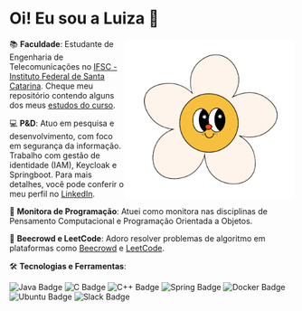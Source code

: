 # Oi! Eu sou a Luiza  🌸

<img src="./images/flower.png" align="right" width="300"/>

📚 **Faculdade**: Estudante de Engenharia de Telecomunicações no [IFSC - Instituto Federal de Santa Catarina](https://www.ifsc.edu.br/en/inicio). Cheque meu repositório contendo alguns dos meus [estudos do curso](https://github.com/luizakuze/Engenharia-Telecom).

💻 **P&D**: Atuo em pesquisa e desenvolvimento, com foco em segurança da informação. Trabalho com gestão de identidade (IAM), Keycloak e Springboot. Para mais detalhes, você pode conferir o meu perfil no [LinkedIn](https://www.linkedin.com/in/luizakuze/).

🌱 **Monitora de Programação**: Atuei como monitora nas disciplinas de Pensamento Computacional e Programação Orientada a Objetos. 

🐞 **Beecrowd e LeetCode**: Adoro resolver problemas de algoritmo em plataformas como [Beecrowd](https://www.beecrowd.com.br/judge/pt/profile/667397) e [LeetCode](https://leetcode.com/u/luizakuze/).

🛠️ **Tecnologias e Ferramentas**: 

<p align="left">
  <img src="https://img.shields.io/badge/Java-ED8B00?style=for-the-badge&logo=openjdk&logoColor=white" alt="Java Badge"/>
  <img src="https://img.shields.io/badge/C-00599C?style=for-the-badge&logo=c&logoColor=white" alt="C Badge"/>
  <img src="https://img.shields.io/badge/C%2B%2B-00599C?style=for-the-badge&logo=c%2B%2B&logoColor=white" alt="C++ Badge"/>
  <img src="https://img.shields.io/badge/Spring-6DB33F?style=for-the-badge&logo=spring&logoColor=white" alt="Spring Badge"/>
  <img src="https://img.shields.io/badge/docker-%230db7ed.svg?style=for-the-badge&logo=docker&logoColor=white" alt="Docker Badge"/>
  <img src="https://img.shields.io/badge/Ubuntu-E95420?style=for-the-badge&logo=ubuntu&logoColor=white" alt="Ubuntu Badge"/>
  <img src="https://img.shields.io/badge/Slack-4A154B?style=for-the-badge&logo=slack&logoColor=white" alt="Slack Badge"/>
</p>
